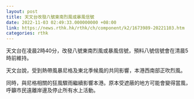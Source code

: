 ```yaml
---
layout: post
title: 天文台改發八號東南烈風或暴風信號　
date: 2022-11-03 02:49:33.000000000 +08:00
link: https://news.rthk.hk/rthk/ch/component/k2/1673989-20221103.htm
categories: rthk
---
```


天文台在凌晨2時40分，改發八號東南烈風或暴風信號，預料八號信號會在清晨5時前維持。

天文台說，受到熱帶風暴尼格及東北季候風的共同影響，本港西南部正吹烈風。

同時，與尼格相關的狂風驟雨繼續影響本港。原本受遮蔽的地方可能會變得當風，呼籲市民遠離岸邊及停止所有水上活動。
